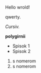 Hello wrold!

qwerty.

*Cursiv.*

**polygirnii**

* Spisok 1
* Spisok 2


1. s nomerom
2. s nomerom
